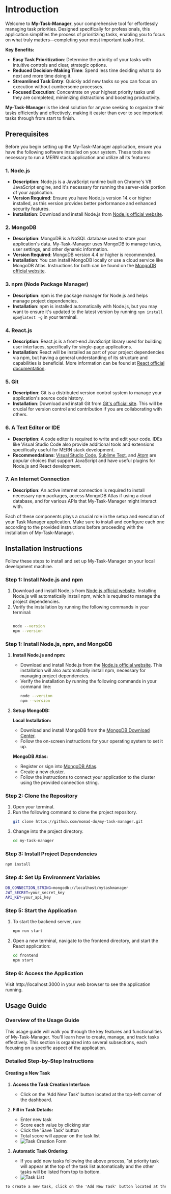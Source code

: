 # Introduction

Welcome to **My-Task-Manager**, your comprehensive tool for effortlessly managing task priorities. Designed specifically for professionals, this application simplifies the process of prioritizing tasks, enabling you to focus on what truly matters—completing your most important tasks first.

**Key Benefits:**
- **Easy Task Prioritization**: Determine the priority of your tasks with intuitive controls and clear, strategic options.
- **Reduced Decision-Making Time**: Spend less time deciding what to do next and more time doing it.
- **Streamlined Task Entry**: Quickly add new tasks so you can focus on execution without cumbersome processes.
- **Focused Execution**: Concentrate on your highest priority tasks until they are completed, minimizing distractions and boosting productivity.

**My-Task-Manager** is the ideal solution for anyone seeking to organize their tasks efficiently and effectively, making it easier than ever to see important tasks through from start to finish.

## Prerequisites

Before you begin setting up the My-Task-Manager application, ensure you have the following software installed on your system. These tools are necessary to run a MERN stack application and utilize all its features:

### 1. **Node.js**
- **Description**: Node.js is a JavaScript runtime built on Chrome's V8 JavaScript engine, and it's necessary for running the server-side portion of your application.
- **Version Required**: Ensure you have Node.js version 14.x or higher installed, as this version provides better performance and enhanced security features.
- **Installation**: Download and install Node.js from [Node.js official website](https://nodejs.org/).

### 2. **MongoDB**
- **Description**: MongoDB is a NoSQL database used to store your application's data. My-Task-Manager uses MongoDB to manage tasks, user settings, and other dynamic information.
- **Version Required**: MongoDB version 4.4 or higher is recommended.
- **Installation**: You can install MongoDB locally or use a cloud service like MongoDB Atlas. Instructions for both can be found on the [MongoDB official website](https://www.mongodb.com/).

### 3. **npm (Node Package Manager)**
- **Description**: npm is the package manager for Node.js and helps manage project dependencies.
- **Installation**: npm is installed automatically with Node.js, but you may want to ensure it's updated to the latest version by running `npm install npm@latest -g` in your terminal.

### 4. **React.js**
- **Description**: React.js is a front-end JavaScript library used for building user interfaces, specifically for single-page applications.
- **Installation**: React will be installed as part of your project dependencies via npm, but having a general understanding of its structure and capabilities is beneficial. More information can be found at [React official documentation](https://reactjs.org/).

### 5. **Git**
- **Description**: Git is a distributed version control system to manage your application's source code history.
- **Installation**: Download and install Git from [Git's official site](https://git-scm.com/). This will be crucial for version control and contribution if you are collaborating with others.

### 6. **A Text Editor or IDE**
- **Description**: A code editor is required to write and edit your code. IDEs like Visual Studio Code also provide additional tools and extensions specifically useful for MERN stack development.
- **Recommendations**: [Visual Studio Code](https://code.visualstudio.com/), [Sublime Text](https://www.sublimetext.com/), and [Atom](https://atom.io/) are popular choices that support JavaScript and have useful plugins for Node.js and React development.

### 7. **An Internet Connection**
- **Description**: An active internet connection is required to install necessary npm packages, access MongoDB Atlas if using a cloud database, and for various APIs that My-Task-Manager might interact with.

Each of these components plays a crucial role in the setup and execution of your Task Manager application. Make sure to install and configure each one according to the provided instructions before proceeding with the installation of My-Task-Manager.

## Installation Instructions

Follow these steps to install and set up My-Task-Manager on your local development machine.

### Step 1: Install Node.js and npm

1. Download and install Node.js from [Node.js official website](https://nodejs.org/). Installing Node.js will automatically install npm, which is required to manage the project dependencies.
2. Verify the installation by running the following commands in your terminal:
   ```bash

   node --version
   npm --version

### Step 1: Install Node.js, npm, and MongoDB

1. **Install Node.js and npm:**
   - Download and install Node.js from the [Node.js official website](https://nodejs.org/). 
     This installation will also automatically install npm, necessary for managing project dependencies.
   - Verify the installation by running the following commands in your command line:
     ```bash
     node --version
     npm --version
     ```

2. **Setup MongoDB:**

   **Local Installation:**
   - Download and install MongoDB from the [MongoDB Download Center](https://www.mongodb.com/try/download/community).
   - Follow the on-screen instructions for your operating system to set it up.

   **MongoDB Atlas:**
   - Register or sign into [MongoDB Atlas](https://www.mongodb.com/cloud/atlas).
   - Create a new cluster.
   - Follow the instructions to connect your application to the cluster using the provided connection string.

### Step 2: Clone the Repository

1. Open your terminal.
2. Run the following command to clone the project repository.
   ```bash
   git clone https://github.com/nomad-do/my-task-manager.git

3. Change into the project directory.
   ```bash
   cd my-task-manager
   ```

### Step 3: Install Project Dependencies
   ```bash
   npm install
   ```

### Step 4: Set Up Environment Variables
   ```bash
   DB_CONNECTION_STRING=mongodb://localhost/mytaskmanager
   JWT_SECRET=your_secret_key
   API_KEY=your_api_key
   ```

### Step 5: Start the Application
1. To start the backend server, run:
    ```bash
    npm run start
    ```
2. Open a new terminal, navigate to the frontend directory, and start the React application:
    ```bash
    cd frontend
    npm start
    ```

### Step 6: Access the Application
Visit http://localhost:3000 in your web browser to see the application running.

## Usage Guide

### Overview of the Usage Guide

This usage guide will walk you through the key features and functionalities of My-Task-Manager. You'll learn how to create, manage, and track tasks effectively. This section is organized into several subsections, each focusing on a specific aspect of the application.

### Detailed Step-by-Step Instructions

#### Creating a New Task

1. **Access the Task Creation Interface:**
   - Click on the 'Add New Task' button located at the top-left corner of the dashboard.

2. **Fill in Task Details:**
   - Enter new task
   - Score each value by clicking star
   - Click the 'Save Task' button
   - Total score will appear on the task list
   - ![Task Creation Form](path/to/task-creation-form-screenshot.png)
  
3. **Automatic Task Ordering:**
   - If you add new tasks following the above process, 1st priority task will appear at the top of the task list automatically and the other tasks will be listed from top to bottom.
   - ![Task List](path/to/task-List-screenshot.png)

```markdown
To create a new task, click on the 'Add New Task' button located at the top-left corner of the dashboard. Enter new task, score each value by clicking star, and click the 'Save Task' button. The total score will appear on the task list.









